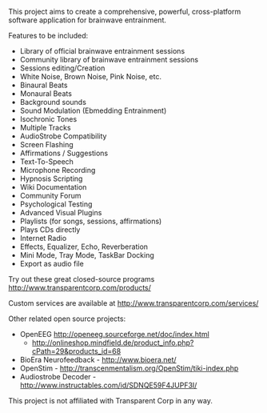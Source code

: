 This project aims to create a comprehensive, powerful, cross-platform software application for brainwave entrainment.

Features to be included:
  * Library of official brainwave entrainment sessions
  * Community library of brainwave entrainment sessions
  * Sessions editing/Creation
  * White Noise, Brown Noise, Pink Noise, etc.
  * Binaural Beats
  * Monaural Beats
  * Background sounds
  * Sound Modulation (Ebmedding Entrainment)
  * Isochronic Tones
  * Multiple Tracks
  * AudioStrobe Compatibility
  * Screen Flashing
  * Affirmations / Suggestions
  * Text-To-Speech
  * Microphone Recording
  * Hypnosis Scripting
  * Wiki Documentation
  * Community Forum
  * Psychological Testing
  * Advanced Visual Plugins
  * Playlists (for songs, sessions, affirmations)
  * Plays CDs directly
  * Internet Radio
  * Effects, Equalizer, Echo, Reverberation
  * Mini Mode, Tray Mode, TaskBar Docking
  * Export as audio file

Try out these great closed-source programs http://www.transparentcorp.com/products/

Custom services are available at
http://www.transparentcorp.com/services/

Other related open source projects:
  * OpenEEG http://openeeg.sourceforge.net/doc/index.html
    * http://onlineshop.mindfield.de/product_info.php?cPath=29&products_id=68
  * BioEra Neurofeedback - http://www.bioera.net/
  * OpenStim - http://transcenmentalism.org/OpenStim/tiki-index.php
  * Audiostrobe Decoder - http://www.instructables.com/id/SDNQE59F4JUPF3I/

This project is not affiliated with Transparent Corp in any way.